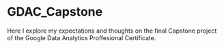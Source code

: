 # GDAC_Capstone
Here I explore my expectations and thoughts on the final Capstone project of the Google Data Analytics Proffesional Certificate. 
